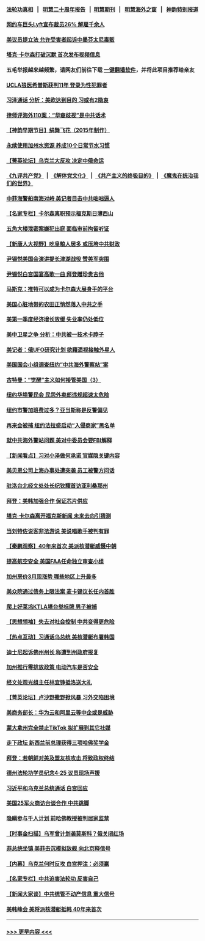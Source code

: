 #### [法轮功真相](https://github.com/gfw-breaker/truth/blob/master/README.md?t=0) &nbsp;&nbsp;|&nbsp;&nbsp; [明慧二十周年报告](https://github.com/gfw-breaker/mh-reports/blob/master/README.md?t=0) &nbsp;&nbsp;|&nbsp;&nbsp;[明慧期刊](https://github.com/gfw-breaker/mh-qikan) &nbsp;&nbsp;|&nbsp;&nbsp; [明慧海外之窗](https://github.com/gfw-breaker/mh-news/blob/master/README.md?t=0) &nbsp;&nbsp;|&nbsp;&nbsp; [神韵特别报道](https://github.com/gfw-breaker/mh-news/blob/master/shenyun.md?t=0)
#### [网约车巨头Lyft宣布裁员26% 解雇千余人](../pages/nsc412/n13983106.md?t=04280943) 
#### [美议员提立法 允许受害者起诉中墨芬太尼毒贩](../pages/nsc412/n13983138.md?t=04280943) 
#### [塔克‧卡尔森打破沉默 首次发布视频信息](../pages/nsc412/n13983125.md?t=04280943) 
#### 五毛举报越来越频繁，请网友们前往下载 [一键翻墙软件](https://github.com/gfw-breaker/ssr-accounts)，并将此项目推荐给亲友
#### [UCLA狼医希普斯获判11年 登录为性犯罪者](../pages/nsc412/n13983193.md?t=04280943) 
#### [习泽通话 分析：美欧达到目的 习或有2隐衷](../pages/nsc412/n13982955.md?t=04280943) 
#### [律师评海外110案：“华裔歧视”是中共话术](../pages/nsc412/n13982340.md?t=04280943) 
#### [【神韵早期节目】绢舞飞花（2015年制作）](../pages/nsc412/n13982960.md?t=04280943) 
#### [永续使用加州水资源 养成10个日常节水习惯](../pages/nsc412/n13983173.md?t=04280943) 
#### [【菁英论坛】乌克兰大反攻 决定中俄命运](../pages/nsc412/n13983119.md?t=04280943) 
#### [《九评共产党》](https://github.com/begood0513/9ping.md/blob/master/README.md) &nbsp;|&nbsp; [《解体党文化》](../../../../jtdwh.md/blob/master/README.md)  &nbsp;|&nbsp; [《共产主义的终极目的》](../../../../gczydzjmd.md/blob/master/README.md) &nbsp;|&nbsp; [《魔鬼在统治我们的世界》](../../../../mgztzwmdsj.md/blob/master/README.md) 
#### [中菲海警船南海对峙 美记者目击中共咄咄逼人](../pages/nsc412/n13983033.md?t=04280943) 
#### [【名家专栏】卡尔森离职预示福克斯日薄西山](../pages/nsc412/n13982824.md?t=04280943) 
#### [五角大楼泄密案嫌犯出庭 面临审前拘留听证](../pages/nsc412/n13982949.md?t=04280943) 
#### [【新唐人大视野】吃皇粮人居多 或压垮中共财政](../pages/nsc412/n13983024.md?t=04280943) 
#### [尹锡悦美国会演讲提长津湖战役 赞美军突围](../pages/nsc412/n13983048.md?t=04280943) 
#### [尹锡悦白宫国宴高歌一曲 拜登赠珍贵吉他](../pages/nsc412/n13982952.md?t=04280943) 
#### [马斯克：推特可以成为卡尔森大展身手的平台](../pages/nsc412/n13982823.md?t=04280943) 
#### [美国心脏地带的农田正悄然落入中共之手](../pages/nsc412/n13982349.md?t=04280943) 
#### [美第一季度经济增长放缓 失业率仍处低位](../pages/nsc412/n13982889.md?t=04280943) 
#### [美中卫星之争 分析：中共被一技术卡脖子](../pages/nsc412/n13982523.md?t=04280943) 
#### [美记者：俄UFO研究计划 欲藉遥视接触外星人](../pages/nsc412/n13982503.md?t=04280943) 
#### [美国国会小组调查纽约“中共海外警察站”案](../pages/nsc412/n13982536.md?t=04280943) 
#### [古特曼：“觉醒”主义如何接管美国（3）](../pages/nsc412/n13982528.md?t=04280943) 
#### [纽约华埠警民会 民怨外卖郎违规超速太危险](../pages/nsc412/n13982549.md?t=04280943) 
#### [纽约市警加班费过多？亚当斯称是反警偏见](../pages/nsc412/n13982555.md?t=04280943) 
#### [再来会被捕 纽约法拉盛启动“入侵商家”黑名单](../pages/nsc412/n13982530.md?t=04280943) 
#### [就中共海外警站问题 美对中委员会要FBI解释](../pages/nsc412/n13982516.md?t=04280943) 
#### [【新闻看点】习对小泽做何承诺 官媒隐关键内容](../pages/nsc412/n13982408.md?t=04280943) 
#### [美贝恩公司上海办事处遭突袭 员工被警方问话](../pages/nsc412/n13982485.md?t=04280943) 
#### [驻洛台北经文处处长纪钦耀首访亚利桑那州](../pages/nsc412/n13982525.md?t=04280943) 
#### [拜登：美韩加强合作 保证芯片供应](../pages/nsc412/n13982381.md?t=04280943) 
#### [塔克‧卡尔森离开福克斯新闻 未来去向引猜测](../pages/nsc412/n13982319.md?t=04280943) 
#### [当刘特佐说客非法游说 美说唱歌手被判有罪](../pages/nsc412/n13982393.md?t=04280943) 
#### [【秦鹏观察】40年来首次 美派核潜艇威慑中朝](../pages/nsc412/n13982360.md?t=04280943) 
#### [提高航空安全 美国FAA任命独立审查小组](../pages/nsc412/n13982344.md?t=04280943) 
#### [加州房价3月现涨势 哪些地区上升最多](../pages/nsc412/n13982438.md?t=04280943) 
#### [美众院通过债务上限法案 麦卡锡议长任内首胜](../pages/nsc412/n13982248.md?t=04280943) 
#### [爬上好莱坞KTLA塔台举标牌 男子被捕](../pages/nsc412/n13982397.md?t=04280943) 
#### [【思想领袖】失去对社会控制 中共变得更危险](../pages/nsc412/n13962786.md?t=04280943) 
#### [【热点互动】习通话乌总统 美核潜艇布署韩国](../pages/nsc412/n13982401.md?t=04280943) 
#### [迪士尼起诉佛州州长 称遭到州政府报复](../pages/nsc412/n13982368.md?t=04280943) 
#### [加州推行零排放政策 电动汽车是否安全](../pages/nsc412/n13982387.md?t=04280943) 
#### [经文处观光组主任林宜铮抵洛送大礼](../pages/nsc412/n13982376.md?t=04280943) 
#### [【菁英论坛】卢沙野撒野掀风暴 习外交陷困境](../pages/nsc412/n13982357.md?t=04280943) 
#### [美商务部长：华为云和阿里云等中企或是威胁](../pages/nsc412/n13982359.md?t=04280943) 
#### [蒙大拿州完全禁止TikTok 拟扩展到其它社媒](../pages/nsc412/n13982264.md?t=04280943) 
#### [走下政坛 新西兰前总理获得三项哈佛奖学金](../pages/nsc412/n13982314.md?t=04280943) 
#### [拜登：若朝鲜对美及盟友核攻击 将致政权终结](../pages/nsc412/n13982331.md?t=04280943) 
#### [德州法轮功学员纪念4‧25 议员现场声援](../pages/nsc412/n13982290.md?t=04280943) 
#### [习近平和乌克兰总统通话 白宫回应](../pages/nsc412/n13982305.md?t=04280943) 
#### [美国25军火商访台谈合作 中共跳脚](../pages/nsc412/n13982272.md?t=04280943) 
#### [隐瞒参与千人计划 前哈佛教授被判居家监禁](../pages/nsc412/n13982293.md?t=04280943) 
#### [【时事金扫描】乌军曾计划袭莫斯科？俄关闭红场](../pages/nsc412/n13982201.md?t=04280943) 
#### [菲总统坐镇 美菲击沉模拟敌舰 向北京释信号](../pages/nsc412/n13982257.md?t=04280943) 
#### [【内幕】乌克兰何时反攻 白宫押注：必须赢](../pages/nsc412/n13981505.md?t=04280943) 
#### [【名家专栏】中共迫害法轮功 反害自己](../pages/nsc412/n13982153.md?t=04280943) 
#### [【新闻大家谈】中共统管不动产信息 重大信号](../pages/nsc412/n13982171.md?t=04280943) 
#### [美韩峰会 美将派核潜艇抵韩 40年来首次](../pages/nsc412/n13982194.md?t=04280943) 

----
#### [ >>> 更早内容 <<< ](../indexes/nsc412-earlier.md)
